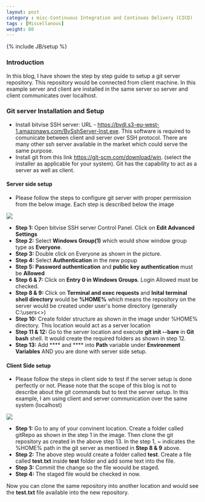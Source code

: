 ```yaml
---
layout: post
category : misc-Continuous Integration and Continuos Delivery (CICD)
tags : [Miscellanous]
weight: 80
---
```

{% include JB/setup %}

### Introduction
In this blog, I have shown the step by step guide to setup a git server repository. This repository would be connected from client machine. In this example server and client are installed in the same server so server and client communicates over localhost.

### Git server Installation and Setup
  * Install bitvise SSH server: URL - https://bvdl.s3-eu-west-1.amazonaws.com/BvSshServer-Inst.exe. This software is required to comunicate between client and server over SSH protocol. There are many other ssh server available in the market which could serve the same purpose.
  * Install git from this link https://git-scm.com/download/win. (select the installer as applicable for your system). Git has the capability to act as a server as well as client.

#### Server side setup  
  * Please follow the steps to configure git server with proper permission from the below image. Each step is described below the image <br/>
  <img src="https://user-images.githubusercontent.com/11231867/30012527-6f349638-910e-11e7-948d-db61be57de87.png"/>
  
  * **Step 1:** Open bitvise SSH server Control Panel. Click on **Edit Advanced Settings**
  * **Step 2:** Select **Windows Group(1)** which would show window group type as **Everyone**.
  * **Step 3:** Double click on Everyone as shown in the picture.
  * **Step 4:** Select **Authentication** in the new popup
  * **Step 5:** **Password authentication** and **public key authentication** must be **Allowed**
  * **Step 6 & 7:** Click on **Entry 0 in Windows Groups**. Login Allowed must be checked.
  * **Step 8 & 9:** Click on **Terminal and exec requests** and **Inital terminal shell directory** would be **%HOME%** which means the repository on the server would be created under user's home directory (generally C:\users\<<username>>\)
  * **Step 10:** Create folder structure as shown in the image under %HOME% directory. This location would act as a server location
  * **Step 11 & 12:** Go to the server location and execute **git init --bare** in **Git bash** shell. It would create the required folders as shown in step 12.
  * **Step 13:** Add **** and **** into **Path** variable under **Environment Variables**
  AND you are done with server side setup.
  
#### Client Side setup
  * Please follow the steps in client side to test if the server setup is done perfectly or not. Please note that the scope of this blog is not to describe about the git commands but to test the server setup. In this example, I am using client and server communication over the same system (localhost)
  <img src="https://user-images.githubusercontent.com/11231867/30012600-34d98ce0-910f-11e7-89dd-21755be506b1.png"/>
  
  * **Step 1:** Go to any of your convinent location. Create a folder called gitRepo as shown in the step 1 in the image. Then clone the git repository as created in the above step 13. In the step 1, ~ indicates the %HOME% path in the git server as mentioed in **Step 8 & 9** above.
  * **Step 2:** The above step would create a folder called **test**. Create a file called **test.txt** inside **test** folder and add some text into the file.
  * **Step 3:** Commit the change so the file woould be staged.
  * **Step 4:** The staged file would be checked in now.
  
  Now you can clone the same repository into another location and would see the **test.txt** file available into the new repository.